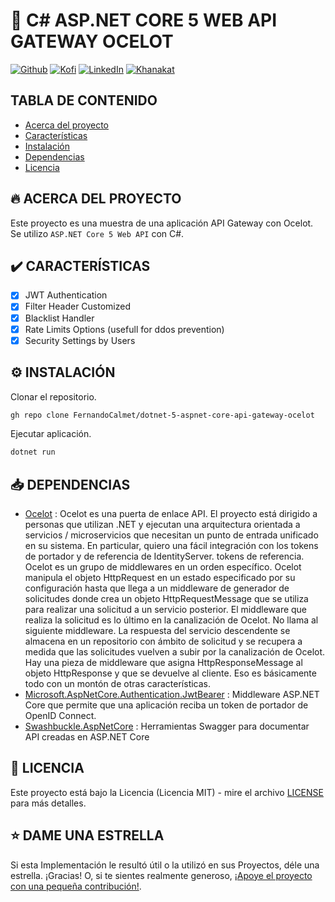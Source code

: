 # 🦄 C# ASP.NET CORE 5 WEB API GATEWAY OCELOT

[![Github][github-shield]][github-url]
[![Kofi][kofi-shield]][kofi-url]
[![LinkedIn][linkedin-shield]][linkedin-url]
[![Khanakat][khanakat-shield]][khanakat-url]

## TABLA DE CONTENIDO

* [Acerca del proyecto](#acerca-del-proyecto)
* [Características](#características)
* [Instalación](#instalación)
* [Dependencias](#dependencias)
* [Licencia](#licencia)

## 🔥 ACERCA DEL PROYECTO

Este proyecto es una muestra de una aplicación API Gateway con Ocelot. Se utilizo ``ASP.NET Core 5 Web API`` con C#.

## ✔️ CARACTERÍSTICAS

- [x] JWT Authentication
- [x] Filter Header Customized
- [x] Blacklist Handler
- [x] Rate Limits Options (usefull for ddos prevention)
- [x] Security Settings by Users

## ⚙️ INSTALACIÓN

Clonar el repositorio.

```bash
gh repo clone FernandoCalmet/dotnet-5-aspnet-core-api-gateway-ocelot
```

Ejecutar aplicación.

```bash
dotnet run
```

## 📥 DEPENDENCIAS

- [Ocelot](https://www.nuget.org/packages/Ocelot/) : Ocelot es una puerta de enlace API. El proyecto está dirigido a personas que utilizan .NET y ejecutan una arquitectura orientada a servicios / microservicios que necesitan un punto de entrada unificado en su sistema. En particular, quiero una fácil integración con los tokens de portador y de referencia de IdentityServer. tokens de referencia. Ocelot es un grupo de middlewares en un orden específico. Ocelot manipula el objeto HttpRequest en un estado especificado por su configuración hasta que llega a un middleware de generador de solicitudes donde crea un objeto HttpRequestMessage que se utiliza para realizar una solicitud a un servicio posterior. El middleware que realiza la solicitud es lo último en la canalización de Ocelot. No llama al siguiente middleware. La respuesta del servicio descendente se almacena en un repositorio con ámbito de solicitud y se recupera a medida que las solicitudes vuelven a subir por la canalización de Ocelot. Hay una pieza de middleware que asigna HttpResponseMessage al objeto HttpResponse y que se devuelve al cliente. Eso es básicamente todo con un montón de otras características.
- [Microsoft.AspNetCore.Authentication.JwtBearer](https://www.nuget.org/packages/Microsoft.AspNetCore.Authentication.JwtBearer/) : Middleware ASP.NET Core que permite que una aplicación reciba un token de portador de OpenID Connect.
- [Swashbuckle.AspNetCore](https://www.nuget.org/packages/Swashbuckle.AspNetCore/) : Herramientas Swagger para documentar API creadas en ASP.NET Core

## 📄 LICENCIA

Este proyecto está bajo la Licencia (Licencia MIT) - mire el archivo [LICENSE](LICENSE) para más detalles.

## ⭐️ DAME UNA ESTRELLA

Si esta Implementación le resultó útil o la utilizó en sus Proyectos, déle una estrella. ¡Gracias! O, si te sientes realmente generoso, [¡Apoye el proyecto con una pequeña contribución!](https://ko-fi.com/fernandocalmet).

<!--- reference style links --->
[github-shield]: https://img.shields.io/badge/-@fernandocalmet-%23181717?style=flat-square&logo=github
[github-url]: https://github.com/fernandocalmet
[kofi-shield]: https://img.shields.io/badge/-@fernandocalmet-%231DA1F2?style=flat-square&logo=kofi&logoColor=ff5f5f
[kofi-url]: https://ko-fi.com/fernandocalmet
[linkedin-shield]: https://img.shields.io/badge/-fernandocalmet-blue?style=flat-square&logo=Linkedin&logoColor=white&link=https://www.linkedin.com/in/fernandocalmet
[linkedin-url]: https://www.linkedin.com/in/fernandocalmet
[khanakat-shield]: https://img.shields.io/badge/khanakat.com-brightgreen?style=flat-square
[khanakat-url]: https://khanakat.com

